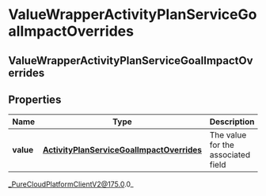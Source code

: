 # ValueWrapperActivityPlanServiceGoalImpactOverrides

## ValueWrapperActivityPlanServiceGoalImpactOverrides

## Properties

|Name | Type | Description | Notes|
|------------ | ------------- | ------------- | -------------|
| **value** | [**ActivityPlanServiceGoalImpactOverrides**](ActivityPlanServiceGoalImpactOverrides) | The value for the associated field | [optional] |



_PureCloudPlatformClientV2@175.0.0_
